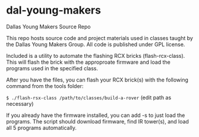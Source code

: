 # dal-young-makers
Dallas Young Makers Source Repo

This repo hosts source code and project materials used in classes taught by the Dallas Young Makers Group.  All code is published under GPL license.

Included is a utility to automate the flashing RCX bricks (flash-rcx-class).  This will flash the brick with the approproate firmware and load the programs used in the specified class.

After you have the files, you can flash your RCX brick(s) with the following command from the tools folder:

`$ ./flash-rsx-class /path/to/classes/build-a-rover`
(edit path as necessary)

If you already have the firmware installed, you can add -s to just load the programs. The script should download firmware, find IR tower(s), and load all 5 programs automatically. 

